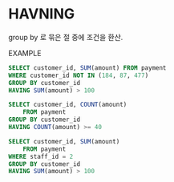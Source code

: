 # HAVNING



group by 로 묶은 절 중에 조건을 환산.

EXAMPLE

```sql
SELECT customer_id, SUM(amount) FROM payment
WHERE customer_id NOT IN (184, 87, 477)
GROUP BY customer_id
HAVING SUM(amount) > 100

SELECT customer_id, COUNT(amount)
	FROM payment
GROUP BY customer_id
HAVING COUNT(amount) >= 40

SELECT customer_id, SUM(amount)
	FROM payment
WHERE staff_id = 2
GROUP BY customer_id
HAVING SUM(amount) > 100
```